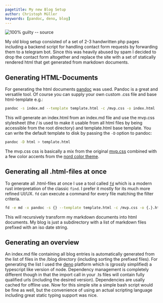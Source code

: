 ```yaml
---
pagetitle: My new Blog Setup
author: Christoph Müller
keywords: [pandoc, deno, blog]
---
```


![100% guilty -- [source](https://rakhim.org/honestly-undefined/19/)](https://rakhim.org/images/honestly-undefined/blogging.jpg)

My old blog setup consisted of a set of 2-3 handwritten php pages including a backend script for handling contact form requests by forwarding them to a telegram bot. Since this was heavily abused by spam I decided to drop the contact form altogether and replace the site with a set of statically rendered html that get generated from markdown documents.

## Generating HTML-Documents

For generating the html documents [pandoc]() was used. Pandoc is a great and versatile tool. Of course you can supply your own custom .css file and base html-template e.g.:

```bash
pandoc -s index.md --template template.html -c /mvp.css -o index.html
```

This will generate an index.html from an index.md file and use the mvp.css stylesheet (the / is used to make it usable from all html files by being accessible from the root directory)  and template.html base template. You can write the default template to disk by passing the `-D` option to pandoc:

```bash
pandoc -D html > template.html
```

The mvp.css css is basically a mix from the original [mvp.css](https://andybrewer.github.io/mvp/) combined with a few color accents from the [nord color theme](https://www.nordtheme.com/). 

## Generating all .html-files at once

To generate all .html-files at once I use a tool called [`fd`](https://github.com/sharkdp/fd) which is a modern rust interpretation of the classic `find`. I prefer it mostly for its much more refined UI/UX. `fd` can execute a command for every file matching the filter criteria.

```bash
fd -e md -x pandoc -s {} --template template.html -c /mvp.css -o {.}.html
```

This will recursively transform my markdown documents into html documents. My blog is just a subdirectory with a list of markdown files prefixed with an iso date string.

## Generating an overview

An index.md file containing all blog entries is automatically generated from the list of files in the /blog directory (including sorting the prefixed files). For generating the list I used the [deno](https://deno.land/) platform which is (grossly simplified) a typescript like version of node. Dependency management is completely different though in that the import call in your .ts files will contain fully qualified urls (including the desired version). Dependencies are usally cached for offline use. Now for this simple site a simple bash script would be fine as well, but the convenience of using an actual scripting language including great static typing support was nice.